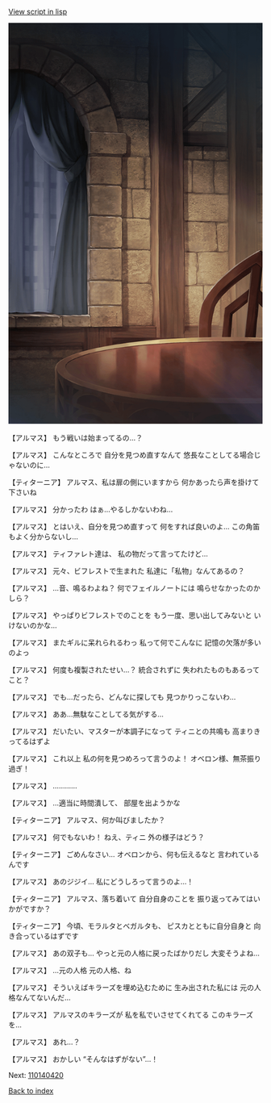 [View script in lisp](../scripts/110140410.txt)

![201_room.png](../images/backgrounds/201_room.png)

【アルマス】
もう戦いは始まってるの…？

【アルマス】
こんなところで
自分を見つめ直すなんて
悠長なことしてる場合じゃないのに…

【ティターニア】
アルマス、私は扉の側にいますから
何かあったら声を掛けて下さいね

【アルマス】
分かったわ
はぁ…やるしかないわね…

【アルマス】
とはいえ、自分を見つめ直すって
何をすれば良いのよ…
この角笛もよく分からないし…

【アルマス】
ティファレト達は、
私の物だって言ってたけど…

【アルマス】
元々、ビフレストで生まれた
私達に「私物」なんてあるの？

【アルマス】
…音、鳴るわよね？
何でフェイルノートには
鳴らせなかったのかしら？

【アルマス】
やっぱりビフレストでのことを
もう一度、思い出してみないと
いけないのかな…

【アルマス】
またギルに呆れられるわっ
私って何でこんなに
記憶の欠落が多いのよっ

【アルマス】
何度も複製されたせい…？
統合されずに
失われたものもあるってこと？

【アルマス】
でも…だったら、どんなに探しても
見つかりっこないわ…

【アルマス】
ああ…無駄なことしてる気がする…

【アルマス】
だいたい、マスターが本調子になって
ティニとの共鳴も
高まりきってるはずよ

【アルマス】
これ以上
私の何を見つめろって言うのよ！
オベロン様、無茶振り過ぎ！

【アルマス】
…………

【アルマス】
…適当に時間潰して、
部屋を出ようかな

【ティターニア】
アルマス、何か叫びましたか？

【アルマス】
何でもないわ！
ねえ、ティニ
外の様子はどう？

【ティターニア】
ごめんなさい…
オベロンから、何も伝えるなと
言われているんです

【アルマス】
あのジジイ…
私にどうしろって言うのよ…！

【ティターニア】
アルマス、落ち着いて
自分自身のことを
振り返ってみてはいかがですか？

【ティターニア】
今頃、モラルタとベガルタも、
ピスカとともに自分自身と
向き合っているはずです

【アルマス】
あの双子も…
やっと元の人格に戻ったばかりだし
大変そうよね…

【アルマス】
…元の人格
元の人格、ね

【アルマス】
そういえばキラーズを埋め込むために
生み出された私には
元の人格なんてないんだ…

【アルマス】
アルマスのキラーズが
私を私でいさせてくれてる
このキラーズを…

【アルマス】
あれ…？

【アルマス】
おかしい
“そんなはずがない”…！

Next: [110140420](110140420.md)

[Back to index](index.md)
